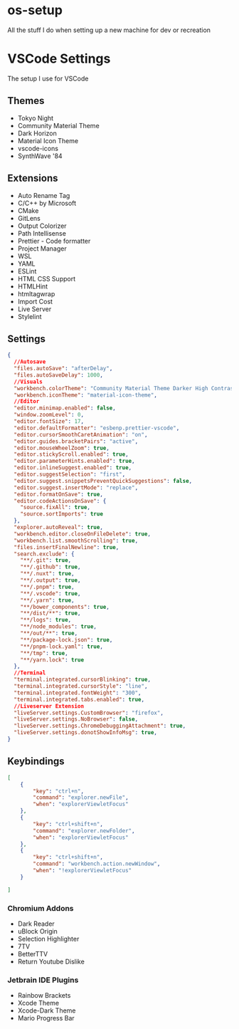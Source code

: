 # os-setup
All the stuff I do when setting up a new machine for dev or recreation

# VSCode Settings
The setup I use for VSCode

## Themes
- Tokyo Night
- Community Material Theme
- Dark Horizon
- Material Icon Theme
- vscode-icons
- SynthWave '84

## Extensions
- Auto Rename Tag
- C/C++ by Microsoft
- CMake
- GitLens
- Output Colorizer
- Path Intellisense
- Prettier - Code formatter
- Project Manager
- WSL
- YAML
- ESLint
- HTML CSS Support
- HTMLHint
- htmltagwrap
- Import Cost
- Live Server
- Stylelint



## Settings
```json
{
  //Autosave
  "files.autoSave": "afterDelay",
  "files.autoSaveDelay": 1000,
  //Visuals
  "workbench.colorTheme": "Community Material Theme Darker High Contrast",
  "workbench.iconTheme": "material-icon-theme",
  //Editor
  "editor.minimap.enabled": false,
  "window.zoomLevel": 0,
  "editor.fontSize": 17,
  "editor.defaultFormatter": "esbenp.prettier-vscode",
  "editor.cursorSmoothCaretAnimation": "on",
  "editor.guides.bracketPairs": "active",
  "editor.mouseWheelZoom": true,
  "editor.stickyScroll.enabled": true,
  "editor.parameterHints.enabled": true,
  "editor.inlineSuggest.enabled": true,
  "editor.suggestSelection": "first",
  "editor.suggest.snippetsPreventQuickSuggestions": false,
  "editor.suggest.insertMode": "replace",
  "editor.formatOnSave": true,
  "editor.codeActionsOnSave": {
    "source.fixAll": true,
    "source.sortImports": true
  },
  "explorer.autoReveal": true,
  "workbench.editor.closeOnFileDelete": true,
  "workbench.list.smoothScrolling": true,
  "files.insertFinalNewline": true,
  "search.exclude": {
    "**/.git": true,
    "**/.github": true,
    "**/.nuxt": true,
    "**/.output": true,
    "**/.pnpm": true,
    "**/.vscode": true,
    "**/.yarn": true,
    "**/bower_components": true,
    "**/dist/**": true,
    "**/logs": true,
    "**/node_modules": true,
    "**/out/**": true,
    "**/package-lock.json": true,
    "**/pnpm-lock.yaml": true,
    "**/tmp": true,
    "**/yarn.lock": true
  },
  //Terminal
  "terminal.integrated.cursorBlinking": true,
  "terminal.integrated.cursorStyle": "line",
  "terminal.integrated.fontWeight": "300",
  "terminal.integrated.tabs.enabled": true,
  //Liveserver Extension
  "liveServer.settings.CustomBrowser": "firefox",
  "liveServer.settings.NoBrowser": false,
  "liveServer.settings.ChromeDebuggingAttachment": true,
  "liveServer.settings.donotShowInfoMsg": true,
}

```


## Keybindings
```json
[
    {
        "key": "ctrl+n",
        "command": "explorer.newFile",
        "when": "explorerViewletFocus"
    },
    {
        "key": "ctrl+shift+n",
        "command": "explorer.newFolder",
        "when": "explorerViewletFocus"
    },
    {
        "key": "ctrl+shift+n",
        "command": "workbench.action.newWindow",
        "when": "!explorerViewletFocus"
    }

]
```

### Chromium Addons
- Dark Reader
- uBlock Origin
- Selection Highlighter
- 7TV
- BetterTTV
- Return Youtube Dislike


### Jetbrain IDE Plugins
- Rainbow Brackets
- Xcode Theme
- Xcode-Dark Theme
- Mario Progress Bar
